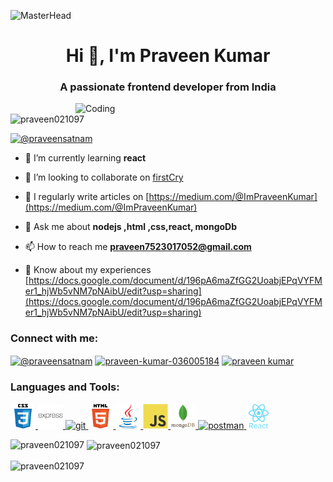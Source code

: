 
![MasterHead](https://wallpapercave.com/wp/wp9641838.jpg)
<h1 align="center">Hi 👋, I'm Praveen Kumar</h1>
<h3 align="center">A passionate frontend developer from India</h3>
<img align="right" alt="Coding" width="400" src="https://cdn.dribbble.com/users/1162077/screenshots/3848914/programmer.gif"/>
<p align="left"> <img src="https://komarev.com/ghpvc/?username=praveen021097&label=Profile%20views&color=0e75b6&style=flat" alt="praveen021097" /> </p>

<p align="left"> <a href="https://twitter.com/@praveensatnam" target="blank"><img src="https://img.shields.io/twitter/follow/@praveensatnam?logo=twitter&style=for-the-badge" alt="@praveensatnam" /></a> </p>

- 🌱 I’m currently learning **react**

- 👯 I’m looking to collaborate on [firstCry](https://github.com/unnati1004/firstcry.git)

- 📝 I regularly write articles on [https://medium.com/@ImPraveenKumar](https://medium.com/@ImPraveenKumar)

- 💬 Ask me about **nodejs ,html ,css,react, mongoDb**

- 📫 How to reach me **praveen7523017052@gmail.com**

- 📄 Know about my experiences [https://docs.google.com/document/d/196pA6maZfGG2UoabjEPqVYFMer1_hjWb5vNM7pNAibU/edit?usp=sharing](https://docs.google.com/document/d/196pA6maZfGG2UoabjEPqVYFMer1_hjWb5vNM7pNAibU/edit?usp=sharing)

<h3 align="left">Connect with me:</h3>
<p align="left">
<a href="https://twitter.com/Praveen63256320" target="blank"><img align="center" src="https://raw.githubusercontent.com/rahuldkjain/github-profile-readme-generator/master/src/images/icons/Social/twitter.svg" alt="@praveensatnam" height="30" width="40" /></a>
<a href="https://linkedin.com/in/praveen-kumar-036005184" target="blank"><img align="center" src="https://raw.githubusercontent.com/rahuldkjain/github-profile-readme-generator/master/src/images/icons/Social/linked-in-alt.svg" alt="praveen-kumar-036005184" height="30" width="40" /></a>
<a href="https://www.youtube.com/c/praveen kumar" target="blank"><img align="center" src="https://raw.githubusercontent.com/rahuldkjain/github-profile-readme-generator/master/src/images/icons/Social/youtube.svg" alt="praveen kumar" height="30" width="40" /></a>
</p>

<h3 align="left">Languages and Tools:</h3>
<p align="left"> <a href="https://www.w3schools.com/css/" target="_blank" rel="noreferrer"> <img src="https://raw.githubusercontent.com/devicons/devicon/master/icons/css3/css3-original-wordmark.svg" alt="css3" width="40" height="40"/> </a> <a href="https://expressjs.com" target="_blank" rel="noreferrer"> <img src="https://raw.githubusercontent.com/devicons/devicon/master/icons/express/express-original-wordmark.svg" alt="express" width="40" height="40"/> </a> <a href="https://git-scm.com/" target="_blank" rel="noreferrer"> <img src="https://www.vectorlogo.zone/logos/git-scm/git-scm-icon.svg" alt="git" width="40" height="40"/> </a> <a href="https://www.w3.org/html/" target="_blank" rel="noreferrer"> <img src="https://raw.githubusercontent.com/devicons/devicon/master/icons/html5/html5-original-wordmark.svg" alt="html5" width="40" height="40"/> </a> <a href="https://www.java.com" target="_blank" rel="noreferrer"> <img src="https://raw.githubusercontent.com/devicons/devicon/master/icons/java/java-original.svg" alt="java" width="40" height="40"/> </a> <a href="https://developer.mozilla.org/en-US/docs/Web/JavaScript" target="_blank" rel="noreferrer"> <img src="https://raw.githubusercontent.com/devicons/devicon/master/icons/javascript/javascript-original.svg" alt="javascript" width="40" height="40"/> </a> <a href="https://www.mongodb.com/" target="_blank" rel="noreferrer"> <img src="https://raw.githubusercontent.com/devicons/devicon/master/icons/mongodb/mongodb-original-wordmark.svg" alt="mongodb" width="40" height="40"/> </a> <a href="https://postman.com" target="_blank" rel="noreferrer"> <img src="https://www.vectorlogo.zone/logos/getpostman/getpostman-icon.svg" alt="postman" width="40" height="40"/> </a> <a href="https://reactjs.org/" target="_blank" rel="noreferrer"> <img src="https://raw.githubusercontent.com/devicons/devicon/master/icons/react/react-original-wordmark.svg" alt="react" width="40" height="40"/> </a> </p>

<p><img align="left" src="https://github-readme-stats.vercel.app/api/top-langs?username=praveen021097&show_icons=true&locale=en&layout=compact" alt="praveen021097" /></p>

<p>&nbsp;<img align="center" src="https://github-readme-stats.vercel.app/api?username=praveen021097&show_icons=true&locale=en" alt="praveen021097" /></p>

<p><img align="center" src="https://github-readme-streak-stats.herokuapp.com/?user=praveen021097&" alt="praveen021097" /></p>

